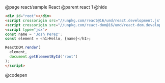 @page react/sample React
@parent react 1
@hide

```html
<div id="root"></div>
<script crossorigin src="//unpkg.com/react@16/umd/react.development.js"></script>
<script crossorigin src="//unpkg.com/react-dom@16/umd/react-dom.development.js"></script>
<script type="jsx">
const name = 'Josh Perez';
const element = <h1>Hello, {name}</h1>;

ReactDOM.render(
  element,
  document.getElementById('root')
);
</script>
```
@codepen
